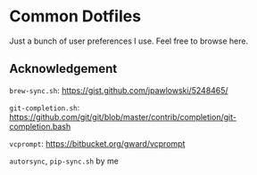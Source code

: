 # Common Dotfiles
Just a bunch of user preferences I use. Feel free to browse here.

## Acknowledgement
`brew-sync.sh`: https://gist.github.com/jpawlowski/5248465/

`git-completion.sh`: https://github.com/git/git/blob/master/contrib/completion/git-completion.bash

`vcprompt`: https://bitbucket.org/gward/vcprompt

`autorsync`, `pip-sync.sh` by me
